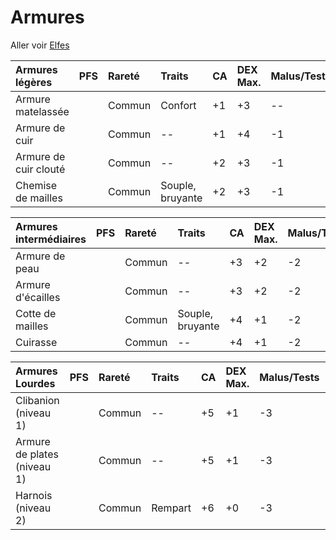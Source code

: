 # Armures



Aller voir [Elfes](/#/ascendances/elfe)


| Armures légères       | PFS | Rareté | Traits           | CA  | DEX Max. | Malus/Tests | Malus/Vitesse | Force | Solidité | PV  | SR  | Groupe | Encombrement | Prix |
| :-------------------- | :-- | :----- | :--------------- | :-- | :------- | :---------- | :------------ | :---- | :------- | :-- | :-- | :----- | :----------- | :--- |
| Armure matelassée     |     | Commun | Confort          | +1  | +3       | --          | --            | 10    | 1        | 4   | 2   | Tissu  | L            | 2pa  |
| Armure de cuir        |     | Commun | --               | +1  | +4       | -1          | --            | 10    | 4        | 16  | 8   | Cuir   | 1            | 2po  |
| Armure de cuir clouté |     | Commun | --               | +2  | +3       | -1          | --            | 12    | 4        | 16  | 8   | Cuir   | 1            | 3po  |
| Chemise de mailles    |     | Commun | Souple, bruyante | +2  | +3       | -1          | --            | 12    | 9        | 36  | 18  | Chaîne | 1            | 5po  |

| Armures intermédiaires      | PFS | Rareté | Traits           | CA  | DEX Max. | Malus/Tests | Malus/Vitesse | Force | Solidité | PV  | SR  | Groupe    | Encombrement | Prix |
| :-------------------------- | :-- | :----- | :--------------- | :-- | :------- | :---------- | :------------ | :---- | :------- | :-- | :-- | :-------- | :----------- | :--- |
| Armure de peau              |     | Commun | --               | +3  | +2       | -2          | -1,5m / 5ft   | 14    | 4        | 16  | 8   | Cuir      | 2            | 2po  |
| Armure d'écailles           |     | Commun | --               | +3  | +2       | -2          | -1,5m / 5ft   | 14    | 9        | 36  | 18  | Composite | 2            | 4po  |
| Cotte de mailles            |     | Commun | Souple, bruyante | +4  | +1       | -2          | -1,5m / 5ft   | 16    | 9        | 36  | 18  | Chaîne    | 2            | 6po  |
| Cuirasse                    |     | Commun | --               | +4  | +1       | -2          | -1,5m / 5ft   | 16    | 9        | 36  | 18  | Plate     | 2            | 8po  |

| Armures Lourdes             | PFS | Rareté | Traits  | CA  | DEX Max. | Malus/Tests | Malus/Vitesse | Force | Solidité | PV  | SR  | Groupe    | Encombrement | Prix |
| :-------------------------- | :-- | :----- | :------ | :-- | :------- | :---------- | :------------ | :---- | :------- | :-- | :-- | :-------- | :----------- | :--- |
| Clibanion (niveau 1)        |     | Commun | --      | +5  | +1       | -3          | -3m / 10ft    | 16    | 9        | 36  | 18  | Composite | 3            | 13po |
| Armure de plates (niveau 1) |     | Commun | --      | +5  | +1       | -3          | -3m / 10ft    | 16    | 9        | 36  | 18  | Plate     | 3            | 18po |
| Harnois (niveau 2)          |     | Commun | Rempart | +6  | +0       | -3          | -3m / 10ft    | 18    | 9        | 36  | 18  | Plate     | 4            | 30po |

